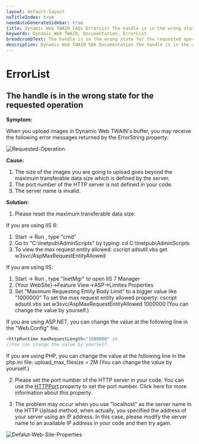 ```yaml
---
layout: default-layout
noTitleIndex: true
needAutoGenerateSidebar: true
title: Dynamic Web TWAIN FAQs ErrorList The handle is in the wrong state for the requested operation
keywords: Dynamic Web TWAIN, Documentation, ErrorList
breadcrumbText: The handle is in the wrong state for the requested operation
description: Dynamic Web TWAIN SDK Documentation The handle is in the wrong state for the requested operation
---
```


# ErrorList

## The handle is in the wrong state for the requested operation

<strong>Symptom: </strong>

When you upload images in Dynamic Web TWAIN's buffer, you may receive the following error messages returned by the ErrorString property:

![Requested-Operation]({{site.assets}}imgs/Requested-Operation.png)

<strong>Cause: </strong>

1. The size of the images you are going to upload goes beyond the maximum transferable data size which is defined by the server.
2. The port number of the HTTP server is not defined in your code.
3. The server name is invalid.

<strong>Solution: </strong>

1. Please reset the maximum transferable data size:

If you are using IIS 6:

1. Start -> Run , type "cmd"
2. Go to "C:\Inetpub\AdminScripts" by typing: cd C:\Inetpub\AdminScripts
3. To view the max request entity allowed:
   cscript adsutil.vbs get w3svc/AspMaxRequestEntityAllowed

If you are using IIS:

1. Start -> Run , type "InetMgr" to open IIS 7 Manager
2. {Your WebSite}->Feature View->ASP->Limites Properties
3. Set "Maximum Requesting Entity Body Limit" to a bigger value like "1000000"
   To set the max request entity allowed property:
   cscript adsutil.vbs set w3svc/AspMaxRequestEntityAllowed 1000000 (You can change the value by yourself.)

If you are using ASP.NET, you can change the value at the following line in the "Web.Config" file.

```javascript
<httpRuntime maxRequestLength="1000000" />
//You can change the value by yourself.
```

If you are using PHP, you can change the value at the following line in the php.ini file:
upload_max_filesize = 2M (You can change the value by yourself.)

2. Please set the port number of the HTTP server in your code. You can use the [HTTPPort]({{site.info}}api/WebTwain_IO.html#httpport) property to set the port number. Click here for more information about this property.

3. The problem may occur when you use "localhost" as the server name in the HTTP Upload method, when actually, you specified the address of your server using an IP address. In this case, please modify the server name to an available IP address in your code and then try again.

![Defalut-Web-Site-Properties]({{site.assets}}imgs/Defalut-Web-Site-Properties.png)
